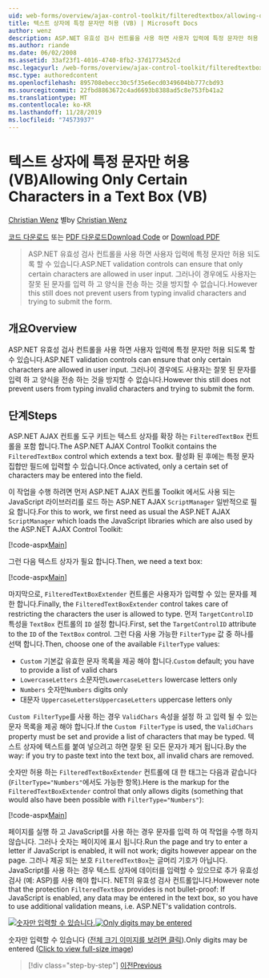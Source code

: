 ```yaml
---
uid: web-forms/overview/ajax-control-toolkit/filteredtextbox/allowing-only-certain-characters-in-a-text-box-vb
title: 텍스트 상자에 특정 문자만 허용 (VB) | Microsoft Docs
author: wenz
description: ASP.NET 유효성 검사 컨트롤을 사용 하면 사용자 입력에 특정 문자만 허용 되도록 할 수 있습니다. 그러나이 경우 사용자가 잘못 된 형식을 입력 하는 것을 방지할 수 없습니다.
ms.author: riande
ms.date: 06/02/2008
ms.assetid: 33af23f1-4016-4740-8fb2-37d1773452cd
msc.legacyurl: /web-forms/overview/ajax-control-toolkit/filteredtextbox/allowing-only-certain-characters-in-a-text-box-vb
msc.type: authoredcontent
ms.openlocfilehash: 895708ebecc30c5f35e6ecd0349604bb777cbd93
ms.sourcegitcommit: 22fbd8863672c4ad6693b8388ad5c8e753fb41a2
ms.translationtype: MT
ms.contentlocale: ko-KR
ms.lasthandoff: 11/28/2019
ms.locfileid: "74573937"
---
```

# <a name="allowing-only-certain-characters-in-a-text-box-vb"></a><span data-ttu-id="81f0a-104">텍스트 상자에 특정 문자만 허용(VB)</span><span class="sxs-lookup"><span data-stu-id="81f0a-104">Allowing Only Certain Characters in a Text Box (VB)</span></span>

<span data-ttu-id="81f0a-105">[Christian Wenz](https://github.com/wenz) 별</span><span class="sxs-lookup"><span data-stu-id="81f0a-105">by [Christian Wenz](https://github.com/wenz)</span></span>

<span data-ttu-id="81f0a-106">[코드 다운로드](https://download.microsoft.com/download/4/c/2/4c2def7a-0d23-4055-91f9-1f18504167d7/FilteredTextBox0.vb.zip) 또는 [PDF 다운로드](https://download.microsoft.com/download/b/6/a/b6ae89ee-df69-4c87-9bfb-ad1eb2b23373/filteredtextbox0VB.pdf)</span><span class="sxs-lookup"><span data-stu-id="81f0a-106">[Download Code](https://download.microsoft.com/download/4/c/2/4c2def7a-0d23-4055-91f9-1f18504167d7/FilteredTextBox0.vb.zip) or [Download PDF](https://download.microsoft.com/download/b/6/a/b6ae89ee-df69-4c87-9bfb-ad1eb2b23373/filteredtextbox0VB.pdf)</span></span>

> <span data-ttu-id="81f0a-107">ASP.NET 유효성 검사 컨트롤을 사용 하면 사용자 입력에 특정 문자만 허용 되도록 할 수 있습니다.</span><span class="sxs-lookup"><span data-stu-id="81f0a-107">ASP.NET validation controls can ensure that only certain characters are allowed in user input.</span></span> <span data-ttu-id="81f0a-108">그러나이 경우에도 사용자는 잘못 된 문자를 입력 하 고 양식을 전송 하는 것을 방지할 수 없습니다.</span><span class="sxs-lookup"><span data-stu-id="81f0a-108">However this still does not prevent users from typing invalid characters and trying to submit the form.</span></span>

## <a name="overview"></a><span data-ttu-id="81f0a-109">개요</span><span class="sxs-lookup"><span data-stu-id="81f0a-109">Overview</span></span>

<span data-ttu-id="81f0a-110">ASP.NET 유효성 검사 컨트롤을 사용 하면 사용자 입력에 특정 문자만 허용 되도록 할 수 있습니다.</span><span class="sxs-lookup"><span data-stu-id="81f0a-110">ASP.NET validation controls can ensure that only certain characters are allowed in user input.</span></span> <span data-ttu-id="81f0a-111">그러나이 경우에도 사용자는 잘못 된 문자를 입력 하 고 양식을 전송 하는 것을 방지할 수 없습니다.</span><span class="sxs-lookup"><span data-stu-id="81f0a-111">However this still does not prevent users from typing invalid characters and trying to submit the form.</span></span>

## <a name="steps"></a><span data-ttu-id="81f0a-112">단계</span><span class="sxs-lookup"><span data-stu-id="81f0a-112">Steps</span></span>

<span data-ttu-id="81f0a-113">ASP.NET AJAX 컨트롤 도구 키트는 텍스트 상자를 확장 하는 `FilteredTextBox` 컨트롤을 포함 합니다.</span><span class="sxs-lookup"><span data-stu-id="81f0a-113">The ASP.NET AJAX Control Toolkit contains the `FilteredTextBox` control which extends a text box.</span></span> <span data-ttu-id="81f0a-114">활성화 된 후에는 특정 문자 집합만 필드에 입력할 수 있습니다.</span><span class="sxs-lookup"><span data-stu-id="81f0a-114">Once activated, only a certain set of characters may be entered into the field.</span></span>

<span data-ttu-id="81f0a-115">이 작업을 수행 하려면 먼저 ASP.NET AJAX 컨트롤 Toolkit 에서도 사용 되는 JavaScript 라이브러리를 로드 하는 ASP.NET AJAX `ScriptManager` 일반적으로 필요 합니다.</span><span class="sxs-lookup"><span data-stu-id="81f0a-115">For this to work, we first need as usual the ASP.NET AJAX `ScriptManager` which loads the JavaScript libraries which are also used by the ASP.NET AJAX Control Toolkit:</span></span>

[!code-aspx[Main](allowing-only-certain-characters-in-a-text-box-vb/samples/sample1.aspx)]

<span data-ttu-id="81f0a-116">그런 다음 텍스트 상자가 필요 합니다.</span><span class="sxs-lookup"><span data-stu-id="81f0a-116">Then, we need a text box:</span></span>

[!code-aspx[Main](allowing-only-certain-characters-in-a-text-box-vb/samples/sample2.aspx)]

<span data-ttu-id="81f0a-117">마지막으로, `FilteredTextBoxExtender` 컨트롤은 사용자가 입력할 수 있는 문자를 제한 합니다.</span><span class="sxs-lookup"><span data-stu-id="81f0a-117">Finally, the `FilteredTextBoxExtender` control takes care of restricting the characters the user is allowed to type.</span></span> <span data-ttu-id="81f0a-118">먼저 `TargetControlID` 특성을 `TextBox` 컨트롤의 `ID` 설정 합니다.</span><span class="sxs-lookup"><span data-stu-id="81f0a-118">First, set the `TargetControlID` attribute to the `ID` of the `TextBox` control.</span></span> <span data-ttu-id="81f0a-119">그런 다음 사용 가능한 `FilterType` 값 중 하나를 선택 합니다.</span><span class="sxs-lookup"><span data-stu-id="81f0a-119">Then, choose one of the available `FilterType` values:</span></span>

- <span data-ttu-id="81f0a-120">`Custom` 기본값 유효한 문자 목록을 제공 해야 합니다.</span><span class="sxs-lookup"><span data-stu-id="81f0a-120">`Custom` default; you have to provide a list of valid chars</span></span>
- <span data-ttu-id="81f0a-121">`LowercaseLetters` 소문자만</span><span class="sxs-lookup"><span data-stu-id="81f0a-121">`LowercaseLetters` lowercase letters only</span></span>
- <span data-ttu-id="81f0a-122">`Numbers` 숫자만</span><span class="sxs-lookup"><span data-stu-id="81f0a-122">`Numbers` digits only</span></span>
- <span data-ttu-id="81f0a-123">대문자 `UppercaseLetters`</span><span class="sxs-lookup"><span data-stu-id="81f0a-123">`UppercaseLetters` uppercase letters only</span></span>

<span data-ttu-id="81f0a-124">`Custom FilterType`를 사용 하는 경우 `ValidChars` 속성을 설정 하 고 입력 될 수 있는 문자 목록을 제공 해야 합니다.</span><span class="sxs-lookup"><span data-stu-id="81f0a-124">If the `Custom FilterType` is used, the `ValidChars` property must be set and provide a list of characters that may be typed.</span></span> <span data-ttu-id="81f0a-125">텍스트 상자에 텍스트를 붙여 넣으려고 하면 잘못 된 모든 문자가 제거 됩니다.</span><span class="sxs-lookup"><span data-stu-id="81f0a-125">By the way: if you try to paste text into the text box, all invalid chars are removed.</span></span>

<span data-ttu-id="81f0a-126">숫자만 허용 하는 `FilteredTextBoxExtender` 컨트롤에 대 한 태그는 다음과 같습니다 (`FilterType="Numbers"`에서도 가능한 항목).</span><span class="sxs-lookup"><span data-stu-id="81f0a-126">Here is the markup for the `FilteredTextBoxExtender` control that only allows digits (something that would also have been possible with `FilterType="Numbers"`):</span></span>

[!code-aspx[Main](allowing-only-certain-characters-in-a-text-box-vb/samples/sample3.aspx)]

<span data-ttu-id="81f0a-127">페이지를 실행 하 고 JavaScript를 사용 하는 경우 문자를 입력 하 여 작업을 수행 하지 않습니다. 그러나 숫자는 페이지에 표시 됩니다.</span><span class="sxs-lookup"><span data-stu-id="81f0a-127">Run the page and try to enter a letter if JavaScript is enabled, it will not work; digits however appear on the page.</span></span> <span data-ttu-id="81f0a-128">그러나 제공 되는 보호 `FilteredTextBox`는 글머리 기호가 아닙니다. JavaScript를 사용 하는 경우 텍스트 상자에 데이터를 입력할 수 있으므로 추가 유효성 검사 (예: ASP)를 사용 해야 합니다. NET의 유효성 검사 컨트롤입니다.</span><span class="sxs-lookup"><span data-stu-id="81f0a-128">However note that the protection `FilteredTextBox` provides is not bullet-proof: If JavaScript is enabled, any data may be entered in the text box, so you have to use additional validation means, i.e. ASP.NET's validation controls.</span></span>

<span data-ttu-id="81f0a-129">[![숫자만 입력할 수 있습니다.](allowing-only-certain-characters-in-a-text-box-vb/_static/image2.png)](allowing-only-certain-characters-in-a-text-box-vb/_static/image1.png)</span><span class="sxs-lookup"><span data-stu-id="81f0a-129">[![Only digits may be entered](allowing-only-certain-characters-in-a-text-box-vb/_static/image2.png)](allowing-only-certain-characters-in-a-text-box-vb/_static/image1.png)</span></span>

<span data-ttu-id="81f0a-130">숫자만 입력할 수 있습니다 ([전체 크기 이미지를 보려면 클릭](allowing-only-certain-characters-in-a-text-box-vb/_static/image3.png)).</span><span class="sxs-lookup"><span data-stu-id="81f0a-130">Only digits may be entered ([Click to view full-size image](allowing-only-certain-characters-in-a-text-box-vb/_static/image3.png))</span></span>

> [!div class="step-by-step"]
> [<span data-ttu-id="81f0a-131">이전</span><span class="sxs-lookup"><span data-stu-id="81f0a-131">Previous</span></span>](allowing-only-certain-characters-in-a-text-box-cs.md)
